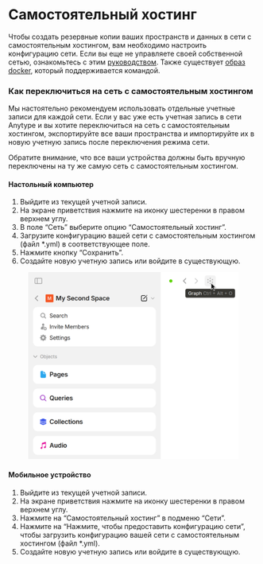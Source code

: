 # Самостоятельный хостинг

Чтобы создать резервные копии ваших пространств и данных в сети с самостоятельным хостингом, вам необходимо настроить конфигурацию сети. Если вы еще не управляете своей собственной сетью, ознакомьтесь с этим [руководством](https://tech.anytype.io/how-to/self-hosting). Также существует [образ docker](https://github.com/anyproto/any-sync-dockercompose), который поддерживается командой.

### Как переключиться на сеть с самостоятельным хостингом

Мы настоятельно рекомендуем использовать отдельные учетные записи для каждой сети. Если у вас уже есть учетная запись в сети Anytype и вы хотите переключиться на сеть с самостоятельным хостингом, экспортируйте все ваши пространства и импортируйте их в новую учетную запись после переключения режима сети.

Обратите внимание, что все ваши устройства должны быть вручную переключены на ту же самую сеть с самостоятельным хостингом.

#### Настольный компьютер

1. Выйдите из текущей учетной записи.
2. На экране приветствия нажмите на иконку шестеренки в правом верхнем углу.
3. В поле “Сеть” выберите опцию “Самостоятельный хостинг”.
4. Загрузите конфигурацию вашей сети с самостоятельным хостингом (файл \*.yml) в соответствующее поле.
5. Нажмите кнопку “Сохранить”.
6. Создайте новую учетную запись или войдите в существующую.

<figure><img src="../../../.gitbook/assets/image (53).png" alt=""><figcaption></figcaption></figure>

#### Мобильное устройство

1. Выйдите из текущей учетной записи.
2. На экране приветствия нажмите на иконку шестеренки в правом верхнем углу.
3. Нажмите на “Самостоятельный хостинг” в подменю “Сети”.&#x20;
4. Нажмите на “Нажмите, чтобы предоставить конфигурацию сети”, чтобы загрузить конфигурацию вашей сети с самостоятельным хостингом (файл \*.yml).
5. Создайте новую учетную запись или войдите в существующую.

<figure><img src="../../../.gitbook/assets/Screenshot_20240411-104804_Anytype3.png" alt="" width="375"><figcaption></figcaption></figure>
